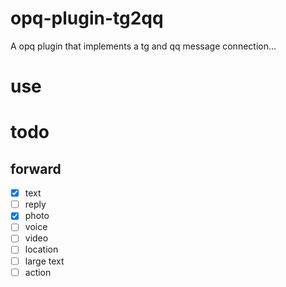 # opq-plugin-tg2qq
A opq plugin that implements a tg and qq message connection...

# use

# todo
## forward
- [x] text
- [ ] reply
- [x] photo
- [ ] voice
- [ ] video
- [ ] location
- [ ] large text
- [ ] action